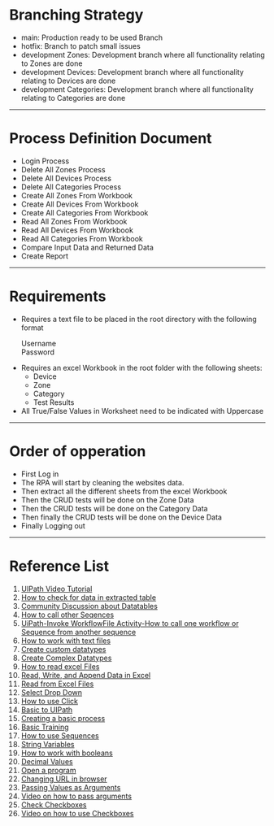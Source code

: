 <h1>Branching Strategy</h1>
<ul>
    <li>main: Production ready to be used Branch</li>
    <li>hotfix: Branch to patch small issues</li>
    <li>development Zones: Development branch where all functionality relating to Zones are done</li>
    <li>development Devices: Development branch where all functionality relating to Devices are done</li>
    <li>development Categories: Development branch where all functionality relating to Categories are done</li>
</ul>
<hr>
<h1>Process Definition Document</h1>
<ul>
    <li>Login Process</li>
    <li>Delete All Zones Process</li>
    <li>Delete All Devices Process</li>
    <li>Delete All Categories Process</li>
    <li>Create All Zones From Workbook</li>
    <li>Create All Devices From Workbook</li>
    <li>Create All Categories From Workbook</li>
    <li>Read All Zones From Workbook</li>
    <li>Read All Devices From Workbook</li>
    <li>Read All Categories From Workbook</li>
    <li>Compare Input Data and Returned Data</li>
    <li>Create Report</li>
</ul>
<hr>
<h1>Requirements</h1>
<ul>
    <li>Requires a text file to be placed in the root directory with the following format</li>
    <p>Username <br>
        Password</p>
    <li>Requires an excel Workbook in the root folder with the following sheets:
        <ul>
            <li>Device</li>
            <li>Zone</li>
            <li>Category</li>
            <li>Test Results</li>
        </ul>
    </li>
    <li>All True/False Values in Worksheet need to be indicated with Uppercase</li>
</ul>
<hr>
<h1>Order of opperation</h1>
<ul>
    <li>First Log in</li>
    <li>The RPA will start by cleaning the websites data.</li>
    <li>Then extract all the different sheets from the excel Workbook</li>
    <li>Then the CRUD tests will be done on the Zone Data</li>
    <li>Then the CRUD tests will be done on the Category Data</li>
    <li>Then finally the CRUD tests will be done on the Device Data</li>
    <li>Finally Logging out</li>
</ul>
<hr>
<h1>Reference List</h1>
<ol>
    <li>
        <a href="https://www.youtube.com/watch?v=BAYmmUuB2Zo">UIPath Video Tutorial</a>
    </li>
    <li> <a href="https://docs.uipath.com/activities/docs/lookup-data-table">How to check for data in extracted table</a> </li>
    <li> <a href="https://forum.uipath.com/t/search-value-in-the-datatable/2349">Community Discussion about Datatables</a> </li>
    <li> <a href="https://forum.uipath.com/t/can-we-call-previous-sequence-when-using-sequence-format-rather-than-flowchart/152208">How to call other Seqences</a> </li>
    <li> <a href="https://www.youtube.com/watch?v=56w1TRCR2Ds&ab_channel=TheLearningBird">UiPath-Invoke WorkflowFile Activity-How to call one workflow or Sequence from another sequence</a> </li>
    <li> <a href="https://docs.uipath.com/activities/docs/write-text-file">How to work with text files</a> </li>
    <li> <a href="https://forum.uipath.com/t/how-to-create-user-defined-data-type-variable-for-uipath/270587">Create custom datatypes</a> </li>
    <li> <a href="https://forum.uipath.com/t/option-to-create-complex-datatypes/2904">Create Complex Datatypes</a> </li>
    <li> <a href="https://forum.uipath.com/t/open-excel-file/6923">How to read excel Files</a> </li>
    <li> <a href="https://docs.uipath.com/activities/docs/read-write-and-append-data-in-excel">Read, Write, and Append Data in Excel</a></li>
    <li> <a href="https://docs.uipath.com/activities/docs/read-from-excel-files">Read from Excel Files</a></li>
    <li> <a href="https://forum.uipath.com/t/how-to-select-an-element-from-dropdown/77887">Select Drop Down</a></li>
    <li> <a href="https://docs.uipath.com/activities/docs/click">How to use Click</a></li>
    <li> <a href="https://efundi.nwu.ac.za/access/content/group/b4bd0272-e3c3-4151-b9ce-3888cdadc374/Training/Introduction%20To%20Uipath.m4v">Basic to UIPath</a></li>
    <li> <a href="https://docs.uipath.com/studio/v2022.10/docs/creating-basic-process">Creating a basic process</a></li>
    <li> <a href="https://academy.uipath.com/learning-plans/rpa-starter">Basic Training</a></li>
    <li> <a href="https://docs.uipath.com/studio/v2022.10/docs/sequences">How to use Sequences</a></li>
    <li> <a href="https://docs.uipath.com/studio/v2022.10/docs/text-variables">String Variables</a></li>
    <li> <a href="https://docs.uipath.com/studio/v2022.10/docs/true-or-false-variables">How to work with booleans</a></li>
    <li> <a href="https://docs.uipath.com/studio/v2022.10/docs/number-variables">Decimal Values</a></li>
    <li> <a href="https://docs.uipath.com/activities/docs/open-browser">Open a program</a></li>
    <li> <a href="https://forum.uipath.com/t/change-the-url-in-the-browser-already-opened/104281">Changing URL in browser</a></li>
    <li> <a href="https://www.theserverside.com/blog/Coffee-Talk-Java-News-Stories-and-Opinions/Pass-UiPath-Arguments-Example-Tutorial">Passing Values as Arguments</a></li>
    <li> <a href="https://youtu.be/wpu4vjI36pM">Video on how to pass arguments</a></li>
    <li> <a href="https://forum.uipath.com/t/how-to-check-if-checkbox-is-checked-or-unchecked/170558">Check Checkboxes</a></li>
    <li> <a href="https://www.youtube.com/watch?v=GHwgn8BFz8Y&t=275s&ab_channel=AutomatewithRakesh">Video on how to use Checkboxes</a></li>
</ol>